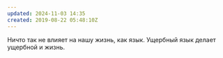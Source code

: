 ```yaml
---
updated: 2024-11-03 14:35
created: 2019-08-22 05:48:10Z
---
```


Ничто так не влияет на нашу жизнь, как язык. Ущербный язык делает ущербной и жизнь.